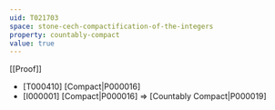 ```yaml
---
uid: T021703
space: stone-cech-compactification-of-the-integers
property: countably-compact
value: true
---
```

[[Proof]]

* [T000410] [Compact|P000016]
* [I000001] [Compact|P000016] => [Countably Compact|P000019]

